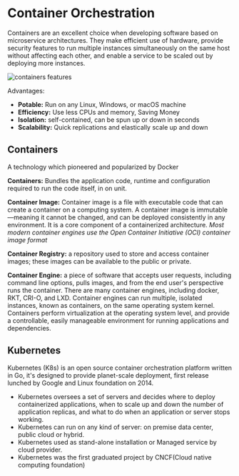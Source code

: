 # Container Orchestration

Containers are an excellent choice when developing software based on microservice architectures. They make efficient use of hardware, provide security features to run multiple instances simultaneously on the same host without affecting each other, and enable a service to be scaled out by deploying more instances.

![containers features](https://learn.microsoft.com/en-us/training/modules/intro-to-kubernetes/media/1-container-benefits.svg)

Advantages:

- **Potable:** Run on any Linux, Windows, or macOS machine
- **Efficiency:** Use less CPUs and memory, Saving Money
- **Isolation:** self-contained, can be spun up or down in seconds
- **Scalability:** Quick replications and elastically scale up and down

## Containers

A technology which pioneered and popularized by Docker

**Containers:** Bundles the application code, runtime and configuration required to run the code itself, in on unit.

**Container Image:** Container image is a file with executable code that can create a container on a computing system. A container image is immutable—meaning it cannot be changed, and can be deployed consistently in any environment. It is a core component of a containerized architecture. *Most modern container engines use the Open Container Initiative (OCI) container image format*

**Container Registry:** a repository used to store and access container images; these images can be available to the public or private.

**Container Engine:** a piece of software that accepts user requests, including command line options, pulls images, and from the end user's perspective runs the container. There are many container engines, including docker, RKT, CRI-O, and LXD. Container engines can run multiple, isolated instances, known as containers, on the same operating system kernel. Containers perform virtualization at the operating system level, and provide a controllable, easily manageable environment for running applications and dependencies.

## Kubernetes

Kubernetes (K8s) is an open source container orchestration platform written in Go, it's designed to provide planet-scale deployment, first release lunched by Google and Linux foundation on 2014.

- Kubernetes oversees a set of servers and decides where to deploy containerized applications, when to scale up and down the number of application replicas, and what to do when an application or server stops working.
- Kubernetes can run on any kind of server: on premise data center, public cloud or hybrid.
- Kubernetes used as stand-alone installation or Managed service by cloud provider.
- Kubernetes was the first graduated project by CNCF(Cloud native computing foundation)
